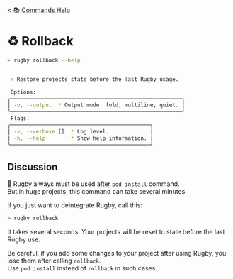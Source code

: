[< 📚 Commands Help](README.md)

# ♻️ Rollback

```sh
> rugby rollback --help
```

```sh

 > Restore projects state before the last Rugby usage.

 Options:
╭──────────────────────────────────────────────────────╮
│ -o, --output  * Output mode: fold, multiline, quiet. │
╰──────────────────────────────────────────────────────╯
 Flags:
╭────────────────────────────────────────────╮
│ -v, --verbose []  * Log level.             │
│ -h, --help        * Show help information. │
╰────────────────────────────────────────────╯
```

## Discussion

🏈 Rugby always must be used after `pod install` command.\
But in huge projects, this command can take several minutes.

If you just want to deintegrate Rugby, call this:
```sh
> rugby rollback
```
It takes several seconds. Your projects will be reset to state before the last Rugby use.

Be careful, if you add some changes to your project after using Rugby, you lose them after calling `rollback`.\
Use `pod install` instead of `rollback` in such cases.




